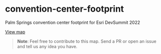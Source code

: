 # convention-center-footprint
Palm Springs convention center footprint for Esri DevSummit 2022

[View map](https://esridevevents.github.io/convention-center-footprint/)

> **Note**: Feel free to contribute to this map. Send a PR or open an issue and tell us any idea you have.
